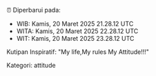 ⏰ Diperbarui pada:
- WIB: Kamis, 20 Maret 2025 21.28.12 UTC
- WITA: Kamis, 20 Maret 2025 22.28.12 UTC
- WIT: Kamis, 20 Maret 2025 23.28.12 UTC

Kutipan Inspiratif:
"My life,My rules My Attitude!!!"


Kategori: attitude


